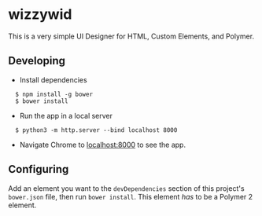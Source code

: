 # wizzywid

This is a very simple UI Designer for HTML, Custom Elements, and Polymer.

## Developing

  * Install dependencies
```
  $ npm install -g bower
  $ bower install
```

  * Run the app in a local server
```
  $ python3 -m http.server --bind localhost 8000
```

  * Navigate Chrome to [localhost:8000]() to see the app.

## Configuring
Add an element you want to the `devDependencies` section of this
project's `bower.json` file, then run `bower install`. This element _has_
to be a Polymer 2 element.
